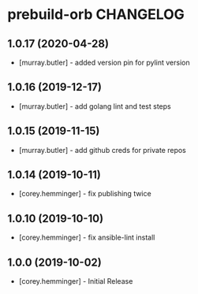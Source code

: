 # prebuild-orb CHANGELOG

## 1.0.17 (2020-04-28)

- [murray.butler] - added version pin for pylint version

## 1.0.16 (2019-12-17)

- [murray.butler] - add golang lint and test steps

## 1.0.15 (2019-11-15)

- [murray.butler] - add github creds for private repos

## 1.0.14 (2019-10-11)

- [corey.hemminger] - fix publishing twice

## 1.0.10 (2019-10-10)

- [corey.hemminger] - fix ansible-lint install

## 1.0.0 (2019-10-02)

- [corey.hemminger] - Initial Release
